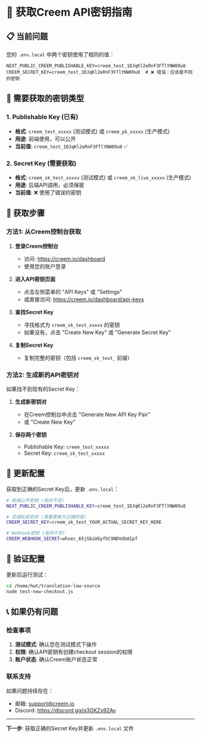 # 🔑 获取Creem API密钥指南

## 📋 当前问题
您的 `.env.local` 中两个密钥使用了相同的值：
```
NEXT_PUBLIC_CREEM_PUBLISHABLE_KEY=creem_test_1DJqKl2eRnF3FTlYNW09u8
CREEM_SECRET_KEY=creem_test_1DJqKl2eRnF3FTlYNW09u8  # ❌ 错误：应该是不同的密钥
```

## 🎯 需要获取的密钥类型

### 1. Publishable Key (已有)
- **格式**: `creem_test_xxxxx` (测试模式) 或 `creem_pk_xxxxx` (生产模式)
- **用途**: 前端使用，可以公开
- **当前值**: `creem_test_1DJqKl2eRnF3FTlYNW09u8` ✅

### 2. Secret Key (需要获取)
- **格式**: `creem_sk_test_xxxxx` (测试模式) 或 `creem_sk_live_xxxxx` (生产模式)
- **用途**: 后端API调用，必须保密
- **当前值**: ❌ 使用了错误的密钥

## 📝 获取步骤

### 方法1: 从Creem控制台获取

1. **登录Creem控制台**
   - 访问: https://creem.io/dashboard
   - 使用您的账户登录

2. **进入API密钥页面**
   - 点击左侧菜单的 "API Keys" 或 "Settings"
   - 或直接访问: https://creem.io/dashboard/api-keys

3. **查找Secret Key**
   - 寻找格式为 `creem_sk_test_xxxxx` 的密钥
   - 如果没有，点击 "Create New Key" 或 "Generate Secret Key"

4. **复制Secret Key**
   - 复制完整的密钥（包括 `creem_sk_test_` 前缀）

### 方法2: 生成新的API密钥对

如果找不到现有的Secret Key：

1. **生成新密钥对**
   - 在Creem控制台中点击 "Generate New API Key Pair"
   - 或 "Create New Key"

2. **保存两个密钥**
   - Publishable Key: `creem_test_xxxxx`
   - Secret Key: `creem_sk_test_xxxxx`

## 🔧 更新配置

获取到正确的Secret Key后，更新 `.env.local`：

```bash
# 前端公开密钥 (保持不变)
NEXT_PUBLIC_CREEM_PUBLISHABLE_KEY=creem_test_1DJqKl2eRnF3FTlYNW09u8

# 后端私密密钥 (需要更新为正确的值)
CREEM_SECRET_KEY=creem_sk_test_YOUR_ACTUAL_SECRET_KEY_HERE

# Webhook密钥 (保持不变)
CREEM_WEBHOOK_SECRET=whsec_65jSbiU6yfhC9NDVdbAIpf
```

## 🧪 验证配置

更新后运行测试：
```bash
cd /home/hwt/translation-low-source
node test-new-checkout.js
```

## 📞 如果仍有问题

### 检查事项
1. **测试模式**: 确认您在测试模式下操作
2. **权限**: 确认API密钥有创建checkout session的权限
3. **账户状态**: 确认Creem账户状态正常

### 联系支持
如果问题持续存在：
- 邮箱: support@creem.io
- Discord: https://discord.gg/q3GKZs92Av

---

**下一步**: 获取正确的Secret Key并更新 `.env.local` 文件
